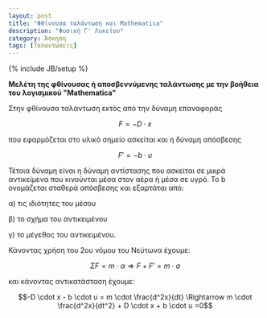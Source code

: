 ```yaml
---
layout: post
title: "Φθίνουσα ταλάντωση και Mathematica"
description: "Φυσική Γ' Λυκείου"
category: Άσκηση
tags: [Ταλαντώσεις]
---
```

{% include JB/setup %}


**Μελέτη της φθίνουσας ή αποσβεννύμενης ταλάντωσης με την βοήθεια του λογισμικού "Mathematica"**

Στην φθίνουσα ταλάντωση εκτός από την δύναμη επαναφοράς 

$$F = -D \cdot x$$ 

που εφαρμόζεται στο υλικό σημείο ασκείται και η δύναμη απόσβεσης

$$F' = - b \cdot υ$$

Τέτοια δύναμη είναι η δύναμη αντίστασης που ασκείται σε μικρά αντικείμενα που κινούνται μέσα στον αέρα ή μέσα σε υγρό. Το b ονομάζεται σταθερά απόσβεσης και εξαρτάται από:

α) τις ιδιότητες του μέσου

β) το σχήμα του αντικειμένου

γ) το μέγεθος του αντικειμένου.

Κάνοντας χρήση του 2ου νόμου του Νεύτωνα έχουμε:

$$ΣF = m \cdot α \Rightarrow F + F' = m \cdot a $$

και κάνοντας αντικατάσταση έχουμε:

$$-D \cdot x - b \cdot υ = m \cdot \frac{d^2x}{dt} \Rightarrow m \cdot \frac{d^2x}{dt^2} + D \cdot x + b \cdot υ =0$$
